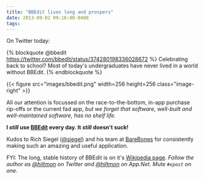 ```yaml
---
title: "BBEdit lives long and prospers"
date: 2013-09-02 09:16:00-0400
tags: 
---
```


On Twitter today:

{% blockquote @bbedit https://twitter.com/bbedit/status/374280198336028672 %}
Celebrating back to school? Most of today's undergraduates have never lived in a world without BBEdit.
{% endblockquote %}

{{< figure src="images/bbedit.png" width=256 height=256 class="image-right" >}}

All our attention is focussed on the race-to-the-bottom, in-app purchase rip-offs or the current fad app, *but we forget that software, well-built and well-maintained software, has no shelf life.*

**I *still* use [BBEdit](http://www.barebones.com/products/bbedit/) every day. It *still* doesn't suck!**

Kudos to Rich Siegel ([@siegel](https://twitter.com/siegel)) and his team at [BareBones](http://www.barebones.com) for consistently making such an amazing and useful application.

FYI: The long, stable history of BBEdit is on it's [Wikipedia page](http://en.wikipedia.org/wiki/BBEdit). 
*Follow the author as [@hiltmon](https://twitter.com/hiltmon) on Twitter and [@hiltmon](http://alpha.app.net/hiltmon) on App.Net. Mute `#xpost` on one.*
